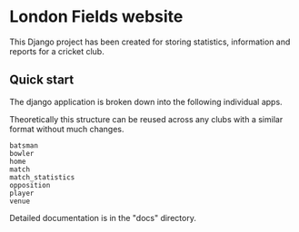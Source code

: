 # London Fields website
This Django project has been created for storing statistics, information and reports for a cricket club.

## Quick start

The django application is broken down into the following individual apps.

Theoretically this structure can be reused across any clubs with a similar format without much changes.

    batsman
    bowler
    home
    match
    match_statistics
    opposition
    player
    venue

Detailed documentation is in the "docs" directory.